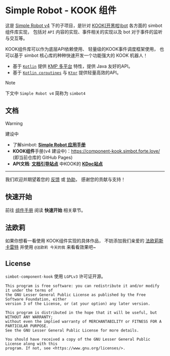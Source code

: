 # Simple Robot - KOOK 组件

这是 
[Simple Robot v4][simbot4] 
下的子项目，是针对
[KOOK(开黑啦)bot](https://developer.kookapp.cn/doc/reference)
各方面的 simbot 组件库实现，
包括对 `API` 内容的实现、事件相关的实现以及 bot 对于事件的监听与交互等。

KOOK组件库可以作为底层API依赖使用、
轻量级的KOOK事件调度框架使用，
也可以基于 simbot 核心库的种种快速开发一个功能强大的 KOOK 机器人！

- 基于 [`Kotlin`](https://kotlinlang.org/) 提供 [KMP 多平台](https://kotlinlang.org/docs/multiplatform.html) 特性，提供 Java 友好的API。
- 基于 [`Kotlin coroutines`](https://github.com/Kotlin/kotlinx.coroutines) 与 [`Ktor`](https://ktor.io/) 提供轻量高效的API。

> [!Note]
> 下文中 `Simple Robot v4` 简称为 `simbot4`

## 文档

> [!warning]
> 建设中

- 了解simbot: [**Simple Robot 应用手册**](https://simbot.forte.love)
- **KOOK组件**手册(v4 建设中)：<https://component-kook.simbot.forte.love/> (即当前仓库的 GitHub Pages)
- **API文档**: [**文档引导站点**](https://docs.simbot.forte.love) 中KOOK的 [**KDoc站点**](https://docs.simbot.forte.love/components/qq-guild)

---

我们欢迎并期望着您的
[反馈](https://github.com/simple-robot/simbot-component-qq-guild/issues)
或
[协助](https://github.com/simple-robot/simbot-component-qq-guild/pulls)，
感谢您的贡献与支持！

## 快速开始

前往 [组件手册][website] 阅读 **快速开始** 相关章节。

## 法欧莉

如果你想看一看使用 KOOK组件实现的具体作品，
不妨添加我们亲爱的 [法欧莉斯卡雷特](https://www.kookapp.cn/app/oauth2/authorize?id=10250&permissions=197958144&client_id=jqdlyHK85xe1i5Bo&redirect_uri=&scope=bot) 
并使用 `@法欧莉 今天的我` 来看看效果吧~


## License

`simbot-component-kook` 使用 `LGPLv3` 许可证开源。

```
This program is free software: you can redistribute it and/or modify it under the terms of 
the GNU Lesser General Public License as published by the Free Software Foundation, either 
version 3 of the License, or (at your option) any later version.

This program is distributed in the hope that it will be useful, but WITHOUT ANY WARRANTY;
without even the implied warranty of MERCHANTABILITY or FITNESS FOR A PARTICULAR PURPOSE. 
See the GNU Lesser General Public License for more details.

You should have received a copy of the GNU Lesser General Public License along with this 
program. If not, see <https://www.gnu.org/licenses/>.
```

[m-api]: simbot-component-kook-api
[m-stdlib]: simbot-component-kook-stdlib
[m-core]: simbot-component-kook-core
[simbot4]: https://github.com/simple-robot/simpler-robot

[website]: https://component-kook.simbot.forte.love/
